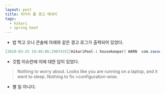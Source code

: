 ```yaml
---
layout: post
title: 히카리 풇 경고 메세지
tags:
  - hikari
  - spring boot
---
```


* 밥 먹고 오니 콘솔에 아래와 같은 경고 로그가 출력되어 있었다.

```java
[2020-03-25 19:46:06:2907435][HikariPool-1 housekeeper] WARN  com.zaxxer.hikari.pool.HikariPool - HikariPool-1 - Thread starvation or clock leap detected (housekeeper delta=25m53s485ms949?s800ns)
```

* 깃헙 이슈란에 이에 대한 답이 있었다.

>Nothing to worry about. Looks like you are running on a laptop, and it went to sleep. Nothing to fix >configuration-wise.

* 별 일 아니다.
